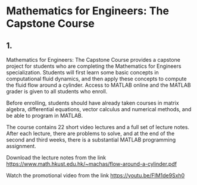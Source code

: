 # Mathematics for Engineers: The Capstone Course


## 1. 

Mathematics for Engineers: The Capstone Course provides a capstone project for students who are completing the Mathematics for Engineers specialization. Students will first learn some basic concepts in computational fluid dynamics, and then apply these concepts to compute the fluid flow around a cylinder.   Access to MATLAB online and the MATLAB grader is given to all students who enroll.  

Before enrolling, students should have already taken courses in  matrix algebra, differential equations, vector calculus and numerical methods, and be able to program in  MATLAB.  

The course contains 22 short video lectures and a full set of lecture notes.  After each lecture,  there are problems to solve, and at the end of the second and third weeks, there is a substantial MATLAB programming assignment.

Download the lecture notes from the link
https://www.math.hkust.edu.hk/~machas/flow-around-a-cylinder.pdf

Watch the promotional video from the link
https://youtu.be/FlM1de9Sxh0
